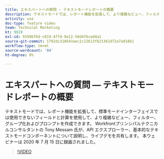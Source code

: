 ```yaml
---
title: エキスパートへの質問 — テキストモードレポートの概要
description: テキストモードでは、レポート機能を拡張して、より複雑なビュー、フィルター、グループ化、プロンプトを作成できます。 本ウェビナーは 2020 年 7 月 15 日に録画されました。
activity: use
doc-type: feature video
team: Technical Marketing
kt: 9919
exl-id: 9199bf64-c019-4ffd-9e12-50d4f6ced4a1
source-git-commit: 1792dc318643aec2c12613f621361d72a7a918b1
workflow-type: tm+mt
source-wordcount: '94'
ht-degree: 0%

---
```


# エキスパートへの質問 — テキストモードレポートの概要

テキストモードでは、レポート機能を拡張して、標準モードインターフェイスでは使用できないフィールドと計算を使用して、より複雑なビュー、フィルター、グループ化およびプロンプトを作成できます。 Workfrontプリンシパルテクニカルコンサルタントの Tony Messam 氏が、API エクスプローラー、基本的なテキストモードコンポーネントについて説明し、ライブデモを共有します。 本ウェビナーは 2020 年 7 月 15 日に録画されました。

>[!VIDEO](https://video.tv.adobe.com/v/341125/?quality=12)
